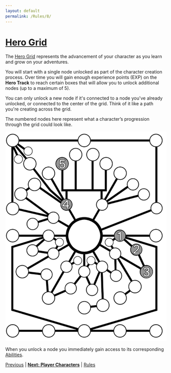 ```yaml
---
layout: default
permalink: /Rules/8/
---
```

# [Hero Grid](#hero-grid)
The [Hero Grid](https://raw.githubusercontent.com/SmashXanadu/Expeditions/refs/heads/main/images/HeroGridSheet.png) represents the advancement of your character as you learn and grow on your adventures. 

You will start with a single node unlocked as part of the character creation process. Over time you will gain enough experience points (EXP) on the **Hero Track** to reach certain boxes that will allow you to unlock additional nodes (up to a maximum of 5).

You can only unlock a new node if it's connected to a node you've already unlocked, or connected to the center of the grid. Think of it like a path you're creating across the grid.

The numbered nodes here represent what a character’s progression through the grid could look like.

![Grid Example](https://raw.githubusercontent.com/SmashXanadu/Expeditions/refs/heads/main/images/GridExample.png)

When you unlock a node you immediately gain access to its corresponding [Abilities]({{site.baseurl}}/PlayerResources/Abilities/AbilityList/#ability-list).

[Previous]({{site.baseurl}}/Rules/7/#character-creation) | **[Next: Player Characters]({{site.baseurl}}/Rules/9/)** | [Rules]({{site.baseurl}}/Rules/Index/#rules)